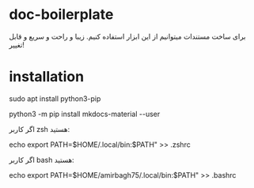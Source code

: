 # doc-boilerplate

برای ساخت مستندات میتوانیم از این ابزار استفاده کنیم. زیبا و راحت و سریع و قابل تغییر!

# installation
sudo apt install python3-pip

python3 -m pip install mkdocs-material --user

اگر کاربر zsh هستید:

echo export PATH=\$HOME/.local/bin:\$PATH" >> .zshrc

اگر کاربر bash هستید:

echo export PATH=\$HOME/amirbagh75/.local/bin:\$PATH" >> .bashrc